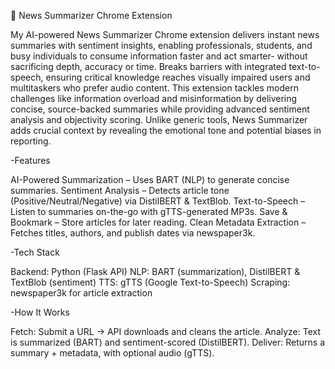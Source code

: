 📰 News Summarizer Chrome Extension

 My AI-powered News Summarizer Chrome extension delivers instant news summaries with sentiment insights, enabling professionals, students, and busy individuals to consume information faster and act smarter- without sacrificing depth, accuracy or time.
 Breaks barriers with integrated text-to-speech, ensuring critical knowledge reaches visually impaired users and multitaskers who prefer audio content.
 This extension tackles modern challenges like information overload and misinformation by delivering concise, source-backed summaries while providing advanced sentiment analysis and objectivity scoring. 
 Unlike generic tools, News Summarizer adds crucial context by revealing the emotional tone and potential biases in reporting. 

-Features

AI-Powered Summarization – Uses BART (NLP) to generate concise summaries.
Sentiment Analysis – Detects article tone (Positive/Neutral/Negative) via DistilBERT & TextBlob.
Text-to-Speech – Listen to summaries on-the-go with gTTS-generated MP3s.
Save & Bookmark – Store articles for later reading.
Clean Metadata Extraction – Fetches titles, authors, and publish dates via newspaper3k.

-Tech Stack

Backend: Python (Flask API)
NLP: BART (summarization), DistilBERT & TextBlob (sentiment)
TTS: gTTS (Google Text-to-Speech)
Scraping: newspaper3k for article extraction

-How It Works

Fetch: Submit a URL → API downloads and cleans the article.
Analyze: Text is summarized (BART) and sentiment-scored (DistilBERT).
Deliver: Returns a summary + metadata, with optional audio (gTTS).
